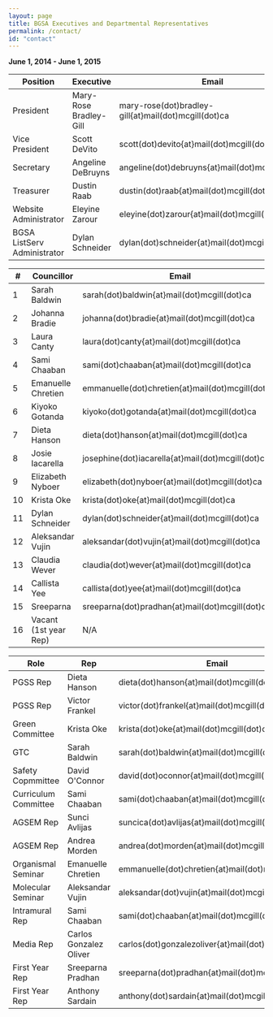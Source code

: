 ```yaml
---
layout: page
title: BGSA Executives and Departmental Representatives
permalink: /contact/
id: "contact"
---
```


**June 1, 2014 - June 1, 2015**

Position | Executive | Email
-----|----|----
President|Mary-Rose Bradley-Gill|mary-rose(dot)bradley-gill{at}mail(dot)mcgill(dot)ca
Vice President|Scott DeVito|scott(dot)devito{at}mail(dot)mcgill(dot)ca
Secretary|Angeline DeBruyns|angeline(dot)debruyns{at}mail(dot)mcgill(dot)ca
Treasurer  |Dustin Raab|dustin(dot)raab{at}mail(dot)mcgill(dot)ca
Website Administrator|Eleyine Zarour|eleyine(dot)zarour{at}mail(dot)mcgill(dot)ca
BGSA ListServ Administrator | Dylan Schneider | dylan(dot)schneider{at}mail(dot)mcgill(dot)ca


\#| Councillor | Email 
----|----|----
1|Sarah Baldwin|sarah(dot)baldwin{at}mail(dot)mcgill(dot)ca
2|Johanna Bradie|johanna(dot)bradie{at}mail(dot)mcgill(dot)ca
3|Laura Canty|laura(dot)canty{at}mail(dot)mcgill(dot)ca
4|Sami Chaaban|sami(dot)chaaban{at}mail(dot)mcgill(dot)ca
5|Emanuelle Chretien|emmanuelle(dot)chretien{at}mail(dot)mcgill(dot)ca
6|Kiyoko Gotanda|kiyoko(dot)gotanda{at}mail(dot)mcgill(dot)ca
7|Dieta Hanson|dieta(dot)hanson{at}mail(dot)mcgill(dot)ca
8|Josie Iacarella|josephine(dot)iacarella{at}mail(dot)mcgill(dot)ca
9|Elizabeth Nyboer|elizabeth(dot)nyboer{at}mail(dot)mcgill(dot)ca
10|Krista Oke|krista(dot)oke{at}mail(dot)mcgill(dot)ca
11|Dylan Schneider|dylan(dot)schneider{at}mail(dot)mcgill(dot)ca
12|Aleksandar Vujin|aleksandar(dot)vujin{at}mail(dot)mcgill(dot)ca
13|Claudia Wever|claudia(dot)wever{at}mail(dot)mcgill(dot)ca
14|Callista Yee|callista(dot)yee{at}mail(dot)mcgill(dot)ca
15|Sreeparna|sreeparna(dot)pradhan{at}mail(dot)mcgill(dot)ca
16|Vacant (1st year Rep)|N/A

Role| Rep | Email 
----|----|----
PGSS Rep|Dieta Hanson|dieta(dot)hanson{at}mail(dot)mcgill(dot)ca
PGSS Rep | Victor Frankel| victor(dot)frankel{at}mail(dot)mcgill(dot)ca
Green Committee|Krista Oke|krista(dot)oke{at}mail(dot)mcgill(dot)ca
GTC|Sarah Baldwin|sarah(dot)baldwin{at}mail(dot)mcgill(dot)ca
Safety Copmmittee|David O'Connor|david(dot)oconnor{at}mail(dot)mcgill(dot)ca
Curriculum Committee|Sami Chaaban|sami(dot)chaaban{at}mail(dot)mcgill(dot)ca
AGSEM Rep | Sunci Avlijas | suncica(dot)avlijas{at}mail(dot)mcgill(dot)ca
AGSEM Rep | Andrea Morden | andrea(dot)morden{at}mail(dot)mcgill(dot)ca
Organismal Seminar|Emanuelle Chretien|emmanuelle(dot)chretien{at}mail(dot)mcgill(dot)ca
Molecular Seminar|Aleksandar Vujin|aleksandar(dot)vujin{at}mail(dot)mcgill(dot)ca
Intramural Rep | Sami Chaaban | sami(dot)chaaban{at}mail(dot)mcgill(dot)ca
Media Rep | Carlos Gonzalez Oliver| carlos(dot)gonzalezoliver{at}mail(dot)mcgill(dot)ca
First Year Rep | Sreeparna Pradhan | sreeparna(dot)pradhan{at}mail(dot)mcgill(dot)ca
First Year Rep | Anthony Sardain | anthony(dot)sardain{at}mail(dot)mcgill(dot)ca
